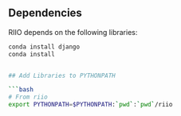 ## Dependencies

RIIO depends on the following libraries:

```sh
conda install django
conda install 


## Add Libraries to PYTHONPATH

```bash
# From riio
export PYTHONPATH=$PYTHONPATH:`pwd`:`pwd`/riio
```
